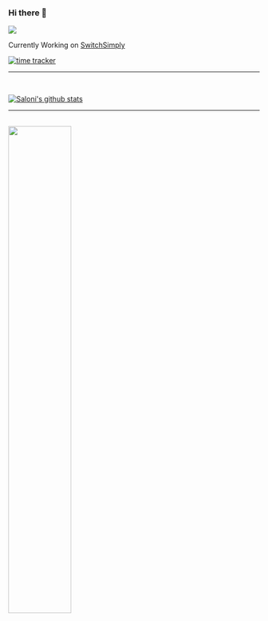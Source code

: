 ### Hi there 👋

![](https://komarev.com/ghpvc/?username=saloniagrawal25&color=ff69b4)

Currently Working on [SwitchSimply](https://dev.switchsimply.itsharsh.com)

[![time tracker](https://wakatime.com/badge/github/switchsimply/Switch-Simply-React.svg)](https://wakatime.com/badge/github/switchsimply/Switch-Simply-React)

---

<br/>

[![Saloni's github stats](https://github-readme-stats.vercel.app/api?username=saloniagrawal25&count_private=true&show_icons=true&theme=radical&hide=stars,issues)](https://github.com/saloniagrawal25/github-readme-stats)

---

<br/>
<img src="https://wakatime.com/share/@saloniagrawal/82fa1348-9eb3-4081-89a4-30fd6002c75d.svg" width="50%"/>

<!--==
**saloniagrawal25/saloniagrawal25** is a ✨ _special_ ✨ repository because its `README.md` (this file) appears on your GitHub profile.

Here are some ideas to get you started:

- 🔭 I’m currently working on ...
- 🌱 I’m currently learning ...
- 👯 I’m looking to collaborate on ...
- 🤔 I’m looking for help with ...
- 💬 Ask me about ...
- 📫 How to reach me: ...
- 😄 Pronouns: ...
- ⚡ Fun fact: ...
-->
